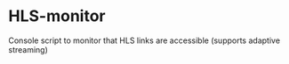 # HLS-monitor
Console script to monitor that HLS links are accessible (supports adaptive streaming)
